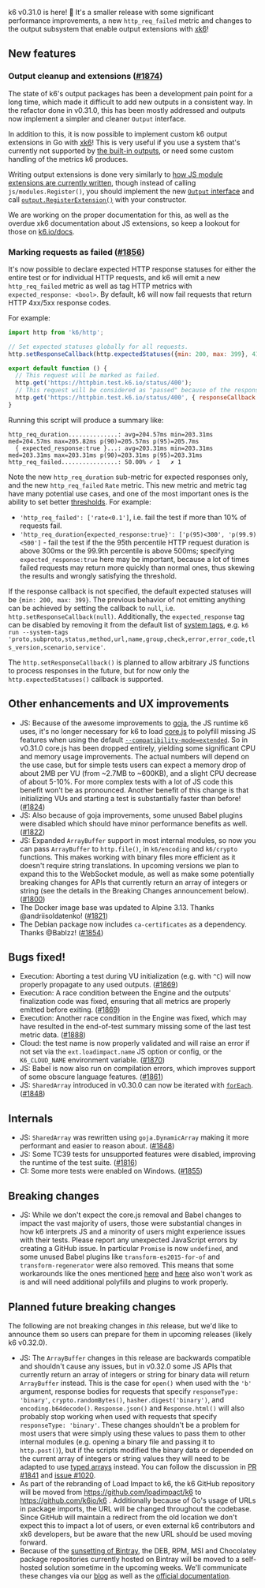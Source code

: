k6 v0.31.0 is here! :tada: It's a smaller release with some significant performance improvements, a new `http_req_failed` metric and changes to the output subsystem that enable output extensions with [xk6](https://github.com/k6io/xk6)!

## New features

### Output cleanup and extensions ([#1874](https://github.com/loadimpact/k6/pull/1874))

The state of k6's output packages has been a development pain point for a long time, which made it difficult to add new outputs in a consistent way. In the refactor done in v0.31.0, this has been mostly addressed and outputs now implement a simpler and cleaner `Output` interface.

In addition to this, it is now possible to implement custom k6 output extensions in Go with [xk6](https://github.com/k6io/xk6)! This is very useful if you use a system that's currently not supported by [the built-in outputs](https://k6.io/docs/getting-started/results-output), or need some custom handling of the metrics k6 produces.

Writing output extensions is done very similarly to [how JS module extensions are currently written](https://k6.io/blog/extending-k6-with-xk6), though instead of calling `js/modules.Register()`, you should implement the new [`Output` interface](https://github.com/loadimpact/k6/blob/2036baeaa83d76ce17aae95fef7e78e3ef24c735/output/types.go#L51-L74) and call [`output.RegisterExtension()`](https://github.com/loadimpact/k6/blob/2036baeaa83d76ce17aae95fef7e78e3ef24c735/output/extensions.go#L47) with your constructor.

We are working on the proper documentation for this, as well as the overdue xk6 documentation about JS extensions, so keep a lookout for those on [k6.io/docs](https://k6.io/docs/).


### Marking requests as failed ([#1856](https://github.com/loadimpact/k6/pull/1856))

It's now possible to declare expected HTTP response statuses for either the entire test or for individual HTTP requests, and k6 will emit a new `http_req_failed` metric as well as tag HTTP metrics with `expected_response: <bool>`. By default, k6 will now fail requests that return HTTP 4xx/5xx response codes.

For example:

```javascript
import http from 'k6/http';

// Set expected statuses globally for all requests.
http.setResponseCallback(http.expectedStatuses({min: 200, max: 399}, 418));

export default function () {
  // This request will be marked as failed.
  http.get('https://httpbin.test.k6.io/status/400');
  // This request will be considered as "passed" because of the responseCallback override.
  http.get('https://httpbin.test.k6.io/status/400', { responseCallback: http.expectedStatuses(400) });
}
```

Running this script will produce a summary like:

```
http_req_duration..............: avg=204.57ms min=203.31ms med=204.57ms max=205.82ms p(90)=205.57ms p(95)=205.7ms
  { expected_response:true }...: avg=203.31ms min=203.31ms med=203.31ms max=203.31ms p(90)=203.31ms p(95)=203.31ms
http_req_failed................: 50.00% ✓ 1   ✗ 1
```

Note the new `http_req_duration` sub-metric for expected responses only, and the new `http_req_failed` `Rate` metric. This new metric and metric tag have many potential use cases, and one of the most important ones is the ability to set better [thresholds](https://k6.io/docs/using-k6/thresholds). For example:
- `'http_req_failed': ['rate<0.1']`, i.e. fail the test if more than 10% of requests fail.
- `'http_req_duration{expected_response:true}': ['p(95)<300', 'p(99.9)<500']` - fail the test if the the 95th percentile HTTP request duration is above 300ms or the 99.9th percentile is above 500ms; specifying `expected_response:true` here may be important, because a lot of times failed requests may return more quickly than normal ones, thus skewing the results and wrongly satisfying the threshold.

If the response callback is not specified, the default expected statuses will be `{min: 200, max: 399}`. The previous behavior of not emitting anything can be achieved by setting the callback to `null`, i.e. `http.setResponseCallback(null)`. Additionally, the `expected_response` tag can be disabled by removing it from the default list of [system tags](https://k6.io/docs/using-k6/options#system-tags), e.g. `k6 run --system-tags 'proto,subproto,status,method,url,name,group,check,error,error_code,tls_version,scenario,service'`.

The `http.setResponseCallback()` is planned to allow arbitrary JS functions to process responses in the future, but for now only the `http.expectedStatuses()` callback is supported.


## Other enhancements and UX improvements

- JS: Because of the awesome improvements to [goja](https://github.com/dop251/goja), the JS runtime k6 uses, it's no longer necessary for k6 to load [core.js](https://github.com/zloirock/core-js) to polyfill missing JS features when using the default [`--compatibility-mode=extended`](https://k6.io/docs/using-k6/javascript-compatibility-mode). So in v0.31.0 core.js has been dropped entirely, yielding some significant CPU and memory usage improvements. The actual numbers will depend on the use case, but for simple tests users can expect a memory drop of about 2MB per VU (from ~2.7MB to ~600KB), and a slight CPU decrease of about 5-10%. For more complex tests with a lot of JS code this benefit won't be as pronounced. Another benefit of this change is that initializing VUs and starting a test is substantially faster than before! ([#1824](https://github.com/loadimpact/k6/pull/1824))
- JS: Also because of goja improvements, some unused Babel plugins were disabled which should have minor performance benefits as well. ([#1822](https://github.com/loadimpact/k6/pull/1822))
- JS: Expanded `ArrayBuffer` support in most internal modules, so now you can pass `ArrayBuffer` to `http.file()`, in `k6/encoding` and `k6/crypto` functions. This makes working with binary files more efficient as it doesn't require string translations. In upcoming versions we plan to expand this to the WebSocket module, as well as make some potentially breaking changes for APIs that currently return an array of integers or string (see the details in the Breaking Changes announcement below). ([#1800](https://github.com/loadimpact/k6/pull/1800))
- The Docker image base was updated to Alpine 3.13. Thanks @andriisoldatenko! ([#1821](https://github.com/loadimpact/k6/pull/1821))
- The Debian package now includes `ca-certificates` as a dependency. Thanks @Bablzz! ([#1854](https://github.com/loadimpact/k6/pull/1854))


## Bugs fixed!

- Execution: Aborting a test during VU initialization (e.g. with `^C`) will now properly propagate to any used outputs. ([#1869](https://github.com/loadimpact/k6/pull/1869))
- Execution: A race condition between the Engine and the outputs' finalization code was fixed, ensuring that all metrics are properly emitted before exiting. ([#1869](https://github.com/loadimpact/k6/pull/1869))
- Execution: Another race condition in the Engine was fixed, which may have resulted in the end-of-test summary missing some of the last test metric data. ([#1888](https://github.com/loadimpact/k6/pull/1888))
- Cloud: the test name is now properly validated and will raise an error if not set via the `ext.loadimpact.name` JS option or config, or the `K6_CLOUD_NAME` environment variable. ([#1870](https://github.com/loadimpact/k6/pull/1870))
- JS: Babel is now also run on compilation errors, which improves support of some obscure language features. ([#1861](https://github.com/loadimpact/k6/pull/1861))
- JS: `SharedArray` introduced in v0.30.0 can now be iterated with [`forEach`](https://developer.mozilla.org/en-US/docs/Web/JavaScript/Reference/Global_Objects/Array/forEach). ([#1848](https://github.com/loadimpact/k6/pull/1848))


## Internals

- JS: `SharedArray` was rewritten using `goja.DynamicArray` making it more performant and easier to reason about. ([#1848](https://github.com/loadimpact/k6/pull/1848))
- JS: Some TC39 tests for unsupported features were disabled, improving the runtime of the test suite. ([#1816](https://github.com/loadimpact/k6/pull/1816))
- CI: Some more tests were enabled on Windows. ([#1855](https://github.com/loadimpact/k6/pull/1855))


## Breaking changes

- JS: While we don't expect the core.js removal and Babel changes to impact the vast majority of users, those were substantial changes in how k6 interprets JS and a minority of users might experience issues with their tests. Please report any unexpected JavaScript errors by creating a GitHub issue. In particular `Promise` is now `undefined`, and some unused Babel plugins like `transform-es2015-for-of` and `transform-regenerator` were also removed. This means that some workarounds like the ones mentioned [here](https://github.com/loadimpact/k6/issues/779#issuecomment-674311032) and [here](https://stackoverflow.com/a/65849645/96213) also won't work as is and will need additional polyfills and plugins to work properly.

## Planned future breaking changes

The following are not breaking changes in _this_ release, but we'd like to announce them so users can prepare for them in upcoming releases (likely k6 v0.32.0).

- JS: The `ArrayBuffer` changes in this release are backwards compatible and shouldn't cause any issues, but in v0.32.0 some JS APIs that currently return an array of integers or string for binary data will return `ArrayBuffer` instead. This is the case for `open()` when used with the `'b'` argument, response bodies for requests that specify `responseType: 'binary'`, `crypto.randomBytes()`, `hasher.digest('binary')`, and `encoding.b64decode()`. `Response.json()` and `Response.html()` will also probably stop working when used with requests that specify `responseType: 'binary'`. These changes shouldn't be a problem for most users that were simply using these values to pass them to other internal modules (e.g. opening a binary file and passing it to `http.post()`), but if the scripts modified the binary data or depended on the current array of integers or string values they will need to be adapted to use [typed arrays](https://developer.mozilla.org/en-US/docs/Web/JavaScript/Typed_arrays) instead. You can follow the discussion in [PR #1841](https://github.com/loadimpact/k6/pull/1841) and [issue #1020](https://github.com/loadimpact/k6/issues/1020).
- As part of the rebranding of Load Impact to k6, the k6 GitHub repository will be moved from https://github.com/loadimpact/k6 to https://github.com/k6io/k6 . Additionally because of Go's usage of URLs in package imports, the URL will be changed throughout the codebase. Since GitHub will maintain a redirect from the old location we don't expect this to impact a lot of users, or even external k6 contributors and xk6 developers, but be aware that the new URL should be used moving forward.
- Because of the [sunsetting of Bintray](https://jfrog.com/blog/into-the-sunset-bintray-jcenter-gocenter-and-chartcenter/), the DEB, RPM, MSI and Chocolatey package repositories currently hosted on Bintray will be moved to a self-hosted solution sometime in the upcoming weeks. We'll communicate these changes via our [blog](https://k6.io/blog/) as well as the [official documentation](https://k6.io/docs/getting-started/installation).
